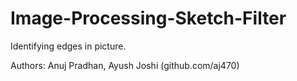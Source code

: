 # Image-Processing-Sketch-Filter
Identifying edges in picture.

Authors: Anuj Pradhan, Ayush Joshi (github.com/aj470)
